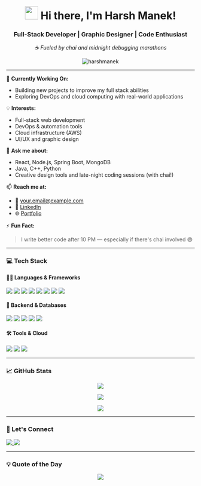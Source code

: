 <h1 align="center">
  <img src="https://media.giphy.com/media/hvRJCLFzcasrR4ia7z/giphy.gif" width="35" /> Hi there, I'm Harsh Manek!
</h1>
<h3 align="center">Full-Stack Developer | Graphic Designer | Code Enthusiast</h3>

<p align="center">
  <em>☕ Fueled by chai and midnight debugging marathons</em>
</p>

<p align="center">
  <img src="https://komarev.com/ghpvc/?username=harshmanek&label=Profile%20views&color=0e75b6&style=flat" alt="harshmanek" />
</p>

---

🌱 **Currently Working On:**
- Building new projects to improve my full stack abilities
- Exploring DevOps and cloud computing with real-world applications

💡 **Interests:**
- Full-stack web development
- DevOps & automation tools
- Cloud infrastructure (AWS)
- UI/UX and graphic design

💬 **Ask me about:**
- React, Node.js, Spring Boot, MongoDB
- Java, C++, Python
- Creative design tools and late-night coding sessions (with chai!)

📫 **Reach me at:**
- 📧 [your.email@example.com](mailto:your.email@example.com)
- 🔗 [LinkedIn](https://www.linkedin.com/in/your-profile)
- 🌐 [Portfolio](https://your-portfolio-link.com)

⚡ **Fun Fact:**
> I write better code after 10 PM — especially if there's chai involved 😄

---

### 💻 Tech Stack

#### 👨‍💻 Languages & Frameworks

<p>
  <img src="https://img.shields.io/badge/Java-ED8B00?style=for-the-badge&logo=java&logoColor=white" />
  <img src="https://img.shields.io/badge/C++-00599C?style=for-the-badge&logo=c%2B%2B&logoColor=white" />
  <img src="https://img.shields.io/badge/C-27338e?style=for-the-badge&logo=c&logoColor=white" />
  <img src="https://img.shields.io/badge/Python-3670A0?style=for-the-badge&logo=python&logoColor=white" />
  <img src="https://img.shields.io/badge/HTML5-E34F26?style=for-the-badge&logo=html5&logoColor=white" />
  <img src="https://img.shields.io/badge/CSS3-1572B6?style=for-the-badge&logo=css3&logoColor=white" />
  <img src="https://img.shields.io/badge/JavaScript-F7DF1E?style=for-the-badge&logo=javascript&logoColor=black" />
  <img src="https://img.shields.io/badge/React-20232A?style=for-the-badge&logo=react&logoColor=61DAFB" />
</p>

#### 🔧 Backend & Databases

<p>
  <img src="https://img.shields.io/badge/Node.js-339933?style=for-the-badge&logo=nodedotjs&logoColor=white" />
  <img src="https://img.shields.io/badge/SpringBoot-6DB33F?style=for-the-badge&logo=springboot&logoColor=white" />
  <img src="https://img.shields.io/badge/MongoDB-4EA94B?style=for-the-badge&logo=mongodb&logoColor=white" />
  <img src="https://img.shields.io/badge/PostgreSQL-316192?style=for-the-badge&logo=postgresql&logoColor=white" />
  <img src="https://img.shields.io/badge/MySQL-00758F?style=for-the-badge&logo=mysql&logoColor=white" />
</p>

#### 🛠️ Tools & Cloud

<p>
  <img src="https://img.shields.io/badge/Git-F05032?style=for-the-badge&logo=git&logoColor=white" />
  <img src="https://img.shields.io/badge/Postman-FF6C37?style=for-the-badge&logo=postman&logoColor=white" />
  <img src="https://img.shields.io/badge/AWS-232F3E?style=for-the-badge&logo=amazonaws&logoColor=white" />
</p>

---

### 📈 GitHub Stats

<p align="center">
  <img src="https://github-readme-stats.vercel.app/api?username=harshmanek&show_icons=true&theme=tokyonight" />
</p>

<p align="center">
  <img src="https://github-readme-streak-stats.herokuapp.com/?user=harshmanek&theme=tokyonight" />
</p>

<p align="center">
  <img src="https://github-readme-stats.vercel.app/api/top-langs?username=harshmanek&layout=compact&theme=tokyonight" />
</p>

---

### 🔗 Let's Connect

<p align="left">
  <a href="https://www.linkedin.com/in/your-profile" target="_blank">
    <img src="https://img.shields.io/badge/LinkedIn-%230077B5.svg?style=for-the-badge&logo=linkedin&logoColor=white" />
  </a>
  <a href="mailto:your.email@example.com" target="_blank">
    <img src="https://img.shields.io/badge/Gmail-D14836?style=for-the-badge&logo=gmail&logoColor=white" />
  </a>
</p>

---

### 💡 Quote of the Day
<p align="center">
  <img src="https://quotes-github-readme.vercel.app/api?type=horizontal&theme=tokyonight" />
</p>
